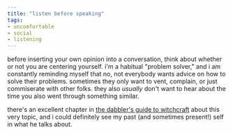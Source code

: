 ```yaml
---
title: "listen before speaking"
tags:
- uncomfortable
- social
- listening
---
```


before inserting your own opinion into a conversation, think about whether or not you are centering yourself. i'm a habitual "problem solver," and i am constantly reminding myself that no, not everybody wants advice on how to solve their problems. sometimes they only want to vent, complain, or just commiserate with other folks. they also _usually_ don't want to hear about the time you also went through something similar.

there's an excellent chapter in [the dabbler's guide to witchcraft](the%20dabbler's%20guide%20to%20witchcraft.md) about this very topic, and i could definitely see my past (and sometimes present!) self in what he talks about.